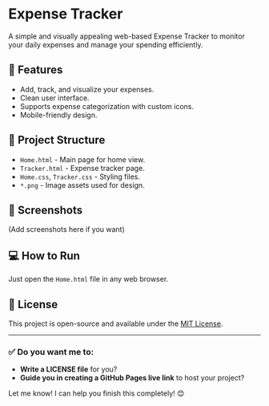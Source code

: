 # Expense Tracker

A simple and visually appealing web-based Expense Tracker to monitor your daily expenses and manage your spending efficiently.

## 🚀 Features
- Add, track, and visualize your expenses.
- Clean user interface.
- Supports expense categorization with custom icons.
- Mobile-friendly design.

## 📂 Project Structure
- `Home.html` - Main page for home view.
- `Tracker.html` - Expense tracker page.
- `Home.css`, `Tracker.css` - Styling files.
- `*.png` - Image assets used for design.

## 📸 Screenshots
(Add screenshots here if you want)

## 💻 How to Run
Just open the `Home.html` file in any web browser.

## 📜 License
This project is open-source and available under the [MIT License](LICENSE).

---

### ✅ Do you want me to:
- **Write a LICENSE file** for you?  
- **Guide you in creating a GitHub Pages live link** to host your project?  

Let me know! I can help you finish this completely! 😊

